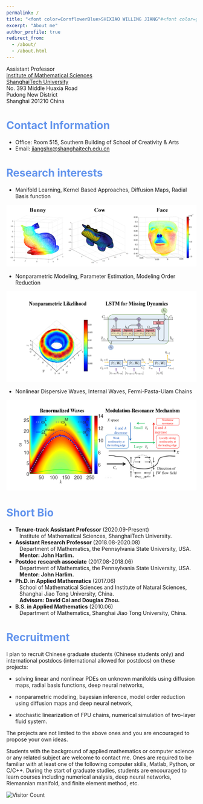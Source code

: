 ```yaml
---
permalink: /
title: "<font color=CornflowerBlue>SHIXIAO WILLING JIANG"#<font color=gray size=72>
excerpt: "About me"
author_profile: true
redirect_from: 
  - /about/
  - /about.html
---
```


Assistant Professor  
[Institute of Mathematical Sciences](https://ims.shanghaitech.edu.cn/)  
[ShanghaiTech University](https://www.shanghaitech.edu.cn/)  
No. 393 Middle Huaxia Road  
Pudong New District  
Shanghai 201210 China  

# <font color=CornflowerBlue>Contact Information</font>

- Office: Room 515, Southern Building of School of Creativity & Arts 
- Email: jiangshx@shanghaitech.edu.cn  

# <font color=CornflowerBlue>Research interests</font>

- Manifold Learning, Kernel Based Approaches, Diffusion Maps, Radial Basis function <br>

![Editing a markdown file for a talk](/figures/1_0_pde_1.png)

- Nonparametric Modeling, Parameter Estimation, Modeling Order Reduction <br>
  
![Editing a markdown file for a talk](/figures/2_0_dynamics_2.png)

- Nonlinear Dispersive Waves, Internal Waves, Fermi-Pasta-Ulam Chains <br>

![Editing a markdown file for a talk](/figures/3_0_nonlinear_waves.png)
  
# <font color=CornflowerBlue>Short Bio</font>

- <b>Tenure-track Assistant Professor</b> (2020.09-Present) <br> &ensp; Institute of Mathematical Sciences, ShanghaiTech University.
- <b>Assistant Research Professor</b> (2018.08-2020.08) <br> &ensp; Department of Mathematics, the Pennsylvania State University, USA. <br>
  &ensp; <b>Mentor: John Harlim.</b> <br>
- <b>Postdoc research associate</b> (2017.08-2018.06) <br> &ensp; Department of Mathematics, the Pennsylvania State University, USA. <br>
  &ensp; <b>Mentor: John Harlim.</b> <br>
- <b>Ph.D. in Applied Mathematics</b> (2017.06) <br> 
  &ensp; School of Mathematical Sciences and Institute of Natural Sciences, <br> &ensp; Shanghai Jiao Tong University, China.  <br> 
  &ensp; <b>Advisors: David Cai and Douglas Zhou.</b> <br>
- <b>B.S. in Applied Mathematics</b> (2010.06) <br> &ensp; Department of Mathematics, Shanghai Jiao Tong University, China.

# <font color=CornflowerBlue>Recruitment</font>
  
I plan to recruit Chinese graduate students (Chinese students only) and international postdocs (international allowed for postdocs) on these projects: <br>

- solving linear and nonlinear PDEs on unknown manifolds using diffusion maps, radial basis functions, deep neural networks, <br>

- nonparametric modeling, bayesian inference, model order reduction using diffusion maps and deep neural network, <br>

- stochastic linearization of FPU chains, numerical simulation of two-layer fluid system. <br>

The projects are not limited to the above ones and you are encouraged to propose your own ideas. <br>

Students with the background of applied mathematics or computer science or any related subject are welcome to contact me. Ones are required to be familiar with at least one of the following computer skills, Matlab, Python, or C/C++. During the start of graduate studies, students are encouraged to learn courses including numerical analysis, deep neural networks, Riemannian manifold, and finite element method, etc. <br>

![Visitor Count](https://profile-counter.glitch.me/willingjiang/count.svg)
